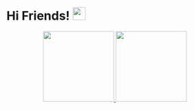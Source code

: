 # Hi Friends! <img src="https://raw.githubusercontent.com/MartinHeinz/MartinHeinz/master/wave.gif" width="30px">

<!--
**DanishMaula/DanishMaula** is a ✨ _special_ ✨ repository because its `README.md` (this file) appears on your GitHub profile.

Here are some ideas to get you started:

- 🔭 I’m currently working on ...
- 🌱 I’m currently learning ...
- 👯 I’m looking to collaborate on ...
- 🤔 I’m looking for help with ...
- 💬 Ask me about ...
- 📫 How to reach me: ...
- 😄 Pronouns: ...
- ⚡ Fun fact: ...
-->


<p align="center">
  <a href="https://github.com/DanishMaula" target="_blank">
    <img src="https://github-readme-stats.vercel.app/api?username=DanishMaula&show_icons=true&bg_color=FFFF&text_color=000&border_color=444" height="165">
  </a>

  <a href="https://github.com/DanishMaula" target="_blank">
    <img src="https://github-readme-stats.vercel.app/api/top-langs/?username=DanishMaula&layout=compact&bg_color=FFF&text_color=000&border_color=444"  height="165">
  </a>
  <br>
</p>
